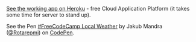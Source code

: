 <p><a href="https://manders-weather.herokuapp.com/">See the working app on Heroku</a> - free Cloud Application Platform (it takes some time for server to stand up).</p>
<p data-height="265" data-theme-id="0" data-slug-hash="MJerrq" data-default-tab="js,result" data-user="Rotarepmi" data-embed-version="2" data-pen-title="#FreeCodeCamp Local Weather" class="codepen">See the Pen <a href="https://codepen.io/Rotarepmi/pen/MJerrq/">#FreeCodeCamp Local Weather</a> by Jakub Mandra (<a href="https://codepen.io/Rotarepmi">@Rotarepmi</a>) on <a href="https://codepen.io">CodePen</a>.</p>
